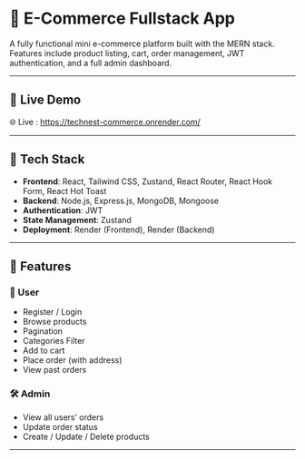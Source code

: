# 🛒 E-Commerce Fullstack App

A fully functional mini e-commerce platform built with the MERN stack. Features include product listing, cart, order management, JWT authentication, and a full admin dashboard.

---

## 🚀 Live Demo

🌐 Live : https://technest-commerce.onrender.com/

---

## 🧩 Tech Stack

- **Frontend**: React, Tailwind CSS, Zustand, React Router, React Hook Form, React Hot Toast  
- **Backend**: Node.js, Express.js, MongoDB, Mongoose  
- **Authentication**: JWT  
- **State Management**: Zustand  
- **Deployment**: Render (Frontend), Render (Backend)

---

## 🔐 Features

### 👤 User
- Register / Login
- Browse products
- Pagination
- Categories Filter
- Add to cart
- Place order (with address)
- View past orders

### 🛠 Admin
- View all users’ orders
- Update order status
- Create / Update / Delete products

---
